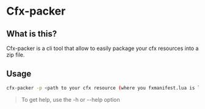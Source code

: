 # Cfx-packer

## What is this?

Cfx-packer is a cli tool that allow to easily package your cfx resources into a zip file.

## Usage

```bash
cfx-packer -p <path to your cfx resource (where you fxmanifest.lua is located)> -o <path to the output zip file>
```

> To get help, use the -h or --help option
